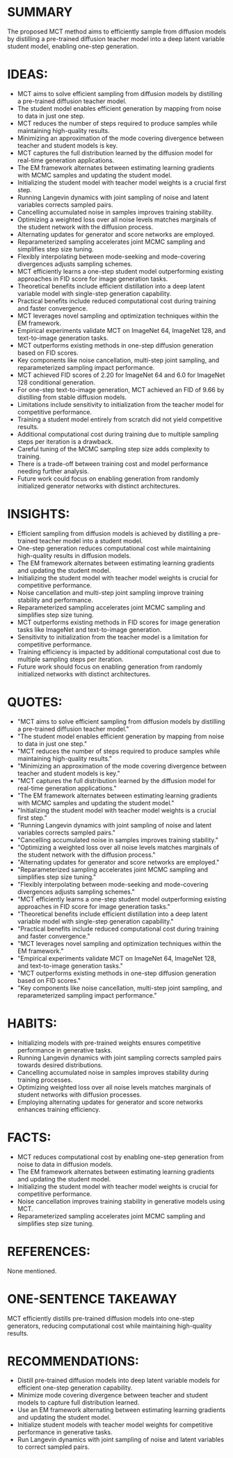 # SUMMARY
The proposed MCT method aims to efficiently sample from diffusion models by distilling a pre-trained diffusion teacher model into a deep latent variable student model, enabling one-step generation.

# IDEAS:
- MCT aims to solve efficient sampling from diffusion models by distilling a pre-trained diffusion teacher model.
- The student model enables efficient generation by mapping from noise to data in just one step.
- MCT reduces the number of steps required to produce samples while maintaining high-quality results.
- Minimizing an approximation of the mode covering divergence between teacher and student models is key.
- MCT captures the full distribution learned by the diffusion model for real-time generation applications.
- The EM framework alternates between estimating learning gradients with MCMC samples and updating the student model.
- Initializing the student model with teacher model weights is a crucial first step.
- Running Langevin dynamics with joint sampling of noise and latent variables corrects sampled pairs.
- Cancelling accumulated noise in samples improves training stability.
- Optimizing a weighted loss over all noise levels matches marginals of the student network with the diffusion process.
- Alternating updates for generator and score networks are employed.
- Reparameterized sampling accelerates joint MCMC sampling and simplifies step size tuning.
- Flexibly interpolating between mode-seeking and mode-covering divergences adjusts sampling schemes.
- MCT efficiently learns a one-step student model outperforming existing approaches in FID score for image generation tasks.
- Theoretical benefits include efficient distillation into a deep latent variable model with single-step generation capability.
- Practical benefits include reduced computational cost during training and faster convergence.
- MCT leverages novel sampling and optimization techniques within the EM framework.
- Empirical experiments validate MCT on ImageNet 64, ImageNet 128, and text-to-image generation tasks.
- MCT outperforms existing methods in one-step diffusion generation based on FID scores.
- Key components like noise cancellation, multi-step joint sampling, and reparameterized sampling impact performance.
- MCT achieved FID scores of 2.20 for ImageNet 64 and 6.0 for ImageNet 128 conditional generation.
- For one-step text-to-image generation, MCT achieved an FID of 9.66 by distilling from stable diffusion models.
- Limitations include sensitivity to initialization from the teacher model for competitive performance.
- Training a student model entirely from scratch did not yield competitive results.
- Additional computational cost during training due to multiple sampling steps per iteration is a drawback.
- Careful tuning of the MCMC sampling step size adds complexity to training.
- There is a trade-off between training cost and model performance needing further analysis.
- Future work could focus on enabling generation from randomly initialized generator networks with distinct architectures.

# INSIGHTS:
- Efficient sampling from diffusion models is achieved by distilling a pre-trained teacher model into a student model.
- One-step generation reduces computational cost while maintaining high-quality results in diffusion models.
- The EM framework alternates between estimating learning gradients and updating the student model.
- Initializing the student model with teacher model weights is crucial for competitive performance.
- Noise cancellation and multi-step joint sampling improve training stability and performance.
- Reparameterized sampling accelerates joint MCMC sampling and simplifies step size tuning.
- MCT outperforms existing methods in FID scores for image generation tasks like ImageNet and text-to-image generation.
- Sensitivity to initialization from the teacher model is a limitation for competitive performance.
- Training efficiency is impacted by additional computational cost due to multiple sampling steps per iteration.
- Future work should focus on enabling generation from randomly initialized networks with distinct architectures.

# QUOTES:
- "MCT aims to solve efficient sampling from diffusion models by distilling a pre-trained diffusion teacher model."
- "The student model enables efficient generation by mapping from noise to data in just one step."
- "MCT reduces the number of steps required to produce samples while maintaining high-quality results."
- "Minimizing an approximation of the mode covering divergence between teacher and student models is key."
- "MCT captures the full distribution learned by the diffusion model for real-time generation applications."
- "The EM framework alternates between estimating learning gradients with MCMC samples and updating the student model."
- "Initializing the student model with teacher model weights is a crucial first step."
- "Running Langevin dynamics with joint sampling of noise and latent variables corrects sampled pairs."
- "Cancelling accumulated noise in samples improves training stability."
- "Optimizing a weighted loss over all noise levels matches marginals of the student network with the diffusion process."
- "Alternating updates for generator and score networks are employed."
- "Reparameterized sampling accelerates joint MCMC sampling and simplifies step size tuning."
- "Flexibly interpolating between mode-seeking and mode-covering divergences adjusts sampling schemes."
- "MCT efficiently learns a one-step student model outperforming existing approaches in FID score for image generation tasks."
- "Theoretical benefits include efficient distillation into a deep latent variable model with single-step generation capability."
- "Practical benefits include reduced computational cost during training and faster convergence."
- "MCT leverages novel sampling and optimization techniques within the EM framework."
- "Empirical experiments validate MCT on ImageNet 64, ImageNet 128, and text-to-image generation tasks."
- "MCT outperforms existing methods in one-step diffusion generation based on FID scores."
- "Key components like noise cancellation, multi-step joint sampling, and reparameterized sampling impact performance."

# HABITS:
- Initializing models with pre-trained weights ensures competitive performance in generative tasks.
- Running Langevin dynamics with joint sampling corrects sampled pairs towards desired distributions.
- Cancelling accumulated noise in samples improves stability during training processes.
- Optimizing weighted loss over all noise levels matches marginals of student networks with diffusion processes.
- Employing alternating updates for generator and score networks enhances training efficiency.

# FACTS:
- MCT reduces computational cost by enabling one-step generation from noise to data in diffusion models.
- The EM framework alternates between estimating learning gradients and updating the student model.
- Initializing the student model with teacher model weights is crucial for competitive performance.
- Noise cancellation improves training stability in generative models using MCT.
- Reparameterized sampling accelerates joint MCMC sampling and simplifies step size tuning.

# REFERENCES:
None mentioned.

# ONE-SENTENCE TAKEAWAY
MCT efficiently distills pre-trained diffusion models into one-step generators, reducing computational cost while maintaining high-quality results.

# RECOMMENDATIONS:
- Distill pre-trained diffusion models into deep latent variable models for efficient one-step generation capability.
- Minimize mode covering divergence between teacher and student models to capture full distribution learned.
- Use an EM framework alternating between estimating learning gradients and updating the student model.
- Initialize student models with teacher model weights for competitive performance in generative tasks.
- Run Langevin dynamics with joint sampling of noise and latent variables to correct sampled pairs.